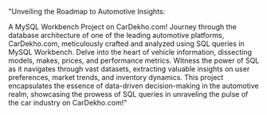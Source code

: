 "Unveiling the Roadmap to Automotive Insights:

A MySQL Workbench Project on CarDekho.com! Journey through the database architecture of one of the leading automotive platforms, CarDekho.com, meticulously crafted and analyzed using SQL queries in MySQL Workbench. Delve into the heart of vehicle information, dissecting models, makes, prices, and performance metrics. Witness the power of SQL as it navigates through vast datasets, extracting valuable insights on user preferences, market trends, and inventory dynamics. This project encapsulates the essence of data-driven decision-making in the automotive realm, showcasing the prowess of SQL queries in unraveling the pulse of the car industry on CarDekho.com!"






